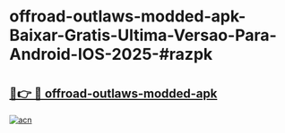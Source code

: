 # offroad-outlaws-modded-apk-Baixar-Gratis-Ultima-Versao-Para-Android-IOS-2025-#razpk

# <h2><a href="https://ainizakaria.my?title=offroad-outlaws-modded-apk&ref=22M">🔗👉 🔴 offroad-outlaws-modded-apk</a></h2>

[![acn](https://github.com/user-attachments/assets/0f9c940e-d8b0-45ae-aac7-cd30a18b3e1c)](https://ainizakaria.my?title=offroad-outlaws-modded-apk&ref=22M)

